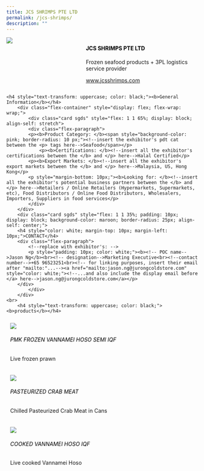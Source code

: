 ```yaml
---
title: JCS SHRIMPS PTE LTD
permalink: /jcs-shrimps/
description: ""
---
```

<div class="flex-paragraph">
		<!--hi there! this is a comment and will provide you with instructional guides-->
		<!--insert booth number here!-->
		<p style="text-transform: uppercase"></p></div>
			<div class="flex-container" style="display: flex; flex-wrap: wrap;">
				<!--insert DOWNLOAD link of company logo between the " marks!-->
			<div class="card sgds" style="flex: 1 1 40%; display: block;"><img src="https://drive.google.com/u/0/uc?id=1cGWT1genlcr4rI2QslaYUaLU4chsssAJ&amp;export=download"></div>
	<div class="card-sgds" style="flex: 1 1 58%; display: block; margin-left: 3px">
		<h4 style="text-transform: uppercase; color: black;"><!--insert the exhibitor's name between the <b> tags here--><b>JCS SHRIMPS PTE LTD</b></h4><!--insert the exhibitor's description between the <p> tags here-->
		<p>Frozen seafood products + 3PL logistics service provider</p>
		<!--insert the exhibitor's website link, making sure there is "https:// www." present please. make sure the entire https link goes in between the " marks-->
		<p><a href="https://www.jcsshrimps.com" target="_blank"><!--insert the www website link here (no need for https)-->www.jcsshrimps.com</a></p>
	</div>
</div>



	<h4 style="text-transform: uppercase; color: black;"><b>General Information</b></h4>
		<div class="flex-container" style="display: flex; flex-wrap: wrap;">
			<div class="card sgds" style="flex: 1 1 65%; display: block; align-self: stretch">
			<div class="flex-paragraph">
			<p><b>Product Category: </b><span style="background-color: pink; border-radius: 10 px;"><!--insert the exhibitor's pdt cat between the <p> tags here-->Seafood</span></p> 
				<p><b>Certifications: </b><!--insert all the exhibitor's certifications between the </b> and </p> here-->Halal Certified</p>
			<p><b>Export Markets: </b><!--insert all the exhibitor's export markets between the </b> and </p> here-->Malaysia, US, Hong Kong</p>
			<p style="margin-bottom: 10px;"><b>Looking for: </b><!--insert all the exhibitor's potential business partners between the </b> and </p> here-->Retailers / Online Retailers (Hypermarkets, Supermarkets, etc), Food Distributors / Online Food Distributors, Wholesalers, Importers, Suppliers in food services</p>
			</div>
		</div>
		<div class="card sgds" style="flex: 1 1 35%; padding: 10px; display: block; background-color: maroon; border-radius: 25px; align-self: center;">
		<h4 style="color: white; margin-top: 10px; margin-left: 10px;">CONTACT</h4>
		<div class="flex-paragraph">
			<!--replace with exhibitor's: -->
			<p style="padding: 10px; color: white;"><b><!-- POC name-->Jason Ng</b><br><!-- designation-->Marketing Executive<br><!--contact number-->+65 96523251<br><!-- for linking purposes, insert their email after "mailto:"...--><a href="mailto:jason.ng@jurongcoldstore.com" style="color: white;"><!--...and also include the display email before </a> here-->jason.ng@jurongcoldstore.com</a></p>
		</div>
			</div>
		</div>
	<br>
		<h4 style="text-transform: uppercase; color: black;"><b>products</b></h4>
<div style="display: flex; flex-wrap: wrap;">
  <div class="card sgds" style="flex: 1 1 47%; margin: 10px; display: block;"><!--insert the exhibitor's DOWNLOAD image for product between the " marks here-->
	<div class="flex-image" style="display: block;"><img src="https://drive.google.com/u/0/uc?id=1ixrE1bzpinna4pCC6eomVDIUamHmHL7c&amp;export=download"></div>
	<div class="flex-paragraph">
		<h6 style="text-transform: uppercase; color: black;"><!--insert product name before </h6> and product description after <p>-->PMK Frozen Vannamei HOSO Semi IQF</h6>
		<p>Live frozen prawn</p></div>
	</div>
		<div class="card sgds" style="flex: 1 1 47%; margin: 10px; display: block;">
		<div class="flex-image" style="display: block;"><img src="https://drive.google.com/u/0/uc?id=1ZIvwbKbr7QgoX6A90vmZjN3bLas0tCw0&amp;export=download"></div>
	<div class="flex-paragraph">
		<h6 style="text-transform: uppercase; color: black;">Pasteurized Crab Meat</h6>
		<p>Chilled Pasteurized Crab Meat in Cans</p></div>
	</div>
		<div class="card sgds" style="flex: 1 1 47%; margin: 10px; display: block;">
		<div class="flex-image" style="display: block;"><img src="https://drive.google.com/u/0/uc?id=1Mp1Wavy_BrwwcJnLxJb8uss1hYGdsS10&amp;export=download"></div>
	<div class="flex-paragraph">
		<h6 style="text-transform: uppercase; color: black;">Cooked Vannamei Hoso IQF</h6>
		<p>Live cooked Vannamei Hoso</p></div>
		</div>
	<!--don't delete these 2 tags. double check how the layout looks on the right too and lemme know if there are any problems! thank u so much for ur hardwork!-->
	</div>
